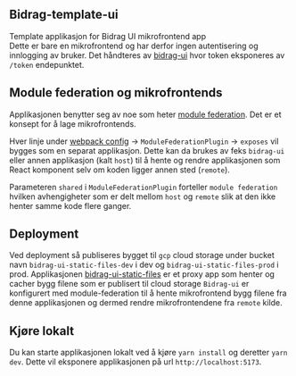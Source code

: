 ## Bidrag-template-ui
Template applikasjon for Bidrag UI mikrofrontend app
<br/>
Dette er bare en mikrofrontend og har derfor ingen autentisering og innlogging av bruker. Det håndteres av [bidrag-ui](https://github.com/navikt/bidrag-ui) hvor token eksponeres av `/token` endepunktet.

## Module federation og mikrofrontends
Applikasjonen benytter seg av noe som heter [module federation](https://webpack.js.org/concepts/module-federation/). Det er et konsept for å lage mikrofrontends.

Hver linje under [webpack config](webpack.common.config.js) -> `ModuleFederationPlugin` -> `exposes` vil bygges som en separat applikasjon. 
Dette kan da brukes av feks `bidrag-ui` eller annen applikasjon (kalt `host`) til å hente og rendre applikasjonen som React komponent selv om koden ligger annen sted (`remote`).

Parameteren `shared` i `ModuleFederationPlugin` forteller `module federation` hvilken avhengigheter som er delt mellom `host` og `remote` slik at den ikke henter samme kode flere ganger.

## Deployment
Ved deployment så publiseres bygget til `gcp` cloud storage under bucket navn `bidrag-ui-static-files-dev` i dev og `bidrag-ui-static-files-prod` i prod. 
Applikasjonen [bidrag-ui-static-files](https://github.com/navikt/bidrag-ui-static-files) er et proxy app som henter og cacher bygg filene som er publisert til cloud storage
`Bidrag-ui` er konfigurert med module-federation til å hente mikrofrontend bygg filene fra denne applikasjonen og dermed rendre mikrofrontendene fra `remote` kilde.

## Kjøre lokalt
Du kan starte applikasjonen lokalt ved å kjøre `yarn install` og deretter `yarn dev`. Dette vil eksponere applikasjonen på url `http://localhost:5173`.

